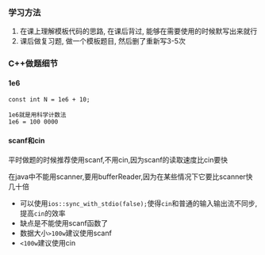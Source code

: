 ### 学习方法
1. 在课上理解模板代码的思路, 在课后背过, 能够在需要使用的时候默写出来就行
2. 课后做复习题, 做一个模板题目, 然后删了重新写3-5次

### C++做题细节
#### 1e6
`const int N = 1e6 + 10;`
        
    1e6就是用科学计数法
    1e6 = 100 0000
#### scanf和cin
平时做题的时候推荐使用scanf,不用cin,因为scanf的读取速度比cin要快

在java中不能用scanner,要用bufferReader,因为在某些情况下它要比scanner快几十倍

- 可以使用`ios::sync_with_stdio(false);`使得`cin`和普通的输入输出流不同步,提高`cin`的效率
- 缺点是不能使用scanf函数了
- 数据大小`>100w`建议使用scanf
- `<100w`建议使用cin